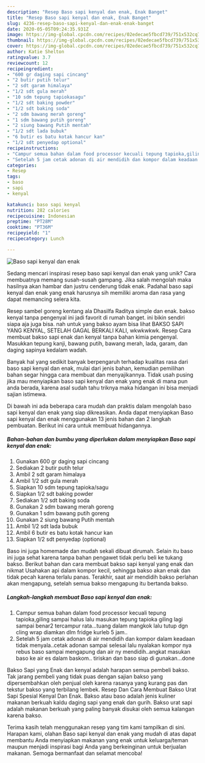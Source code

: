 ```yaml
---
description: "Resep Baso sapi kenyal dan enak, Enak Banget"
title: "Resep Baso sapi kenyal dan enak, Enak Banget"
slug: 4236-resep-baso-sapi-kenyal-dan-enak-enak-banget
date: 2020-05-05T09:24:35.931Z
image: https://img-global.cpcdn.com/recipes/02edecae5fbcd739/751x532cq70/baso-sapi-kenyal-dan-enak-foto-resep-utama.jpg
thumbnail: https://img-global.cpcdn.com/recipes/02edecae5fbcd739/751x532cq70/baso-sapi-kenyal-dan-enak-foto-resep-utama.jpg
cover: https://img-global.cpcdn.com/recipes/02edecae5fbcd739/751x532cq70/baso-sapi-kenyal-dan-enak-foto-resep-utama.jpg
author: Katie Shelton
ratingvalue: 3.7
reviewcount: 12
recipeingredient:
- "600 gr daging sapi cincang"
- "2 butir putih telur"
- "2 sdt garam himalaya"
- "1/2 sdt gula merah"
- "10 sdm tepung tapiokasagu"
- "1/2 sdt baking powder"
- "1/2 sdt baking soda"
- "2 sdm bawang merah goreng"
- "1 sdm bawang putih goreng"
- "2 siung bawang Putih mentah"
- "1/2 sdt lada bubuk"
- "6 butir es batu kotak hancur kan"
- "1/2 sdt penyedap optional"
recipeinstructions:
- "Campur semua bahan dalam food processor kecuali tepung tapioka,giling sampai halus lalu masukan tepung tapioka giling lagi sampai benar2 tercampur rata...tuang dalam mangkok lalu tutup dgn cling wrap diamkan dlm fridge kurleb 5 jam.."
- "Setelah 5 jam cetak adonan di air mendidih dan kompor dalam keadaan tidak menyala..cetak adonan sampai selesai lalu nyalakan kompor nya rebus baso sampai mengapung dan air ny mendidih..angkat masukan baso ke air es dalam baskom.. tiriskan dan baso siap di gunakan...done"
categories:
- Resep
tags:
- baso
- sapi
- kenyal

katakunci: baso sapi kenyal 
nutrition: 282 calories
recipecuisine: Indonesian
preptime: "PT28M"
cooktime: "PT36M"
recipeyield: "1"
recipecategory: Lunch

---
```



![Baso sapi kenyal dan enak](https://img-global.cpcdn.com/recipes/02edecae5fbcd739/751x532cq70/baso-sapi-kenyal-dan-enak-foto-resep-utama.jpg)

Sedang mencari inspirasi resep baso sapi kenyal dan enak yang unik? Cara membuatnya memang susah-susah gampang. Jika salah mengolah maka hasilnya akan hambar dan justru cenderung tidak enak. Padahal baso sapi kenyal dan enak yang enak harusnya sih memiliki aroma dan rasa yang dapat memancing selera kita.

Resep sambel goreng kentang ala Dhasilfa Raditya simple dan enak. bakso kenyal tanpa pengenyal ini jadi favorit di rumah banget. ini bikin sendiri siapa aja juga bisa. nah untuk yang bakso ayam bisa lihat BAKSO SAPI YANG KENYAL, SETELAH GAGAL BERKALI KALI, wkwkwkwk. Resep Cara membuat bakso sapi enak dan kenyal tanpa bahan kimia pengenyal. Masukkan tepung kanji, bawang putih, bawang merah, lada, garam, dan daging sapinya kedalam wadah.

Banyak hal yang sedikit banyak berpengaruh terhadap kualitas rasa dari baso sapi kenyal dan enak, mulai dari jenis bahan, kemudian pemilihan bahan segar hingga cara membuat dan menyajikannya. Tidak usah pusing jika mau menyiapkan baso sapi kenyal dan enak yang enak di mana pun anda berada, karena asal sudah tahu triknya maka hidangan ini bisa menjadi sajian istimewa.


Di bawah ini ada beberapa cara mudah dan praktis dalam mengolah baso sapi kenyal dan enak yang siap dikreasikan. Anda dapat menyiapkan Baso sapi kenyal dan enak menggunakan 13 jenis bahan dan 2 langkah pembuatan. Berikut ini cara untuk membuat hidangannya.

<!--inarticleads1-->

##### Bahan-bahan dan bumbu yang diperlukan dalam menyiapkan Baso sapi kenyal dan enak:

1. Gunakan 600 gr daging sapi cincang
1. Sediakan 2 butir putih telur
1. Ambil 2 sdt garam himalaya
1. Ambil 1/2 sdt gula merah
1. Siapkan 10 sdm tepung tapioka/sagu
1. Siapkan 1/2 sdt baking powder
1. Sediakan 1/2 sdt baking soda
1. Gunakan 2 sdm bawang merah goreng
1. Gunakan 1 sdm bawang putih goreng
1. Gunakan 2 siung bawang Putih mentah
1. Ambil 1/2 sdt lada bubuk
1. Ambil 6 butir es batu kotak hancur kan
1. Siapkan 1/2 sdt penyedap (optional)


Baso ini juga homemade dan mudah sekali dibuat dirumah. Selain itu baso ini juga sehat karena tanpa bahan pengawet tidak perlu beli ke tukang bakso. Berikut bahan dan cara membuat bakso sapi kenyal yang enak dan nikmat Usahakan api dalam kompor kecil, sehingga bakso akan enak dan tidak pecah karena terlalu panas. Terakhir, saat air mendidih bakso perlahan akan mengapung, setelah semua bakso mengapung itu bertanda bakso. 

<!--inarticleads2-->

##### Langkah-langkah membuat Baso sapi kenyal dan enak:

1. Campur semua bahan dalam food processor kecuali tepung tapioka,giling sampai halus lalu masukan tepung tapioka giling lagi sampai benar2 tercampur rata...tuang dalam mangkok lalu tutup dgn cling wrap diamkan dlm fridge kurleb 5 jam..
1. Setelah 5 jam cetak adonan di air mendidih dan kompor dalam keadaan tidak menyala..cetak adonan sampai selesai lalu nyalakan kompor nya rebus baso sampai mengapung dan air ny mendidih..angkat masukan baso ke air es dalam baskom.. tiriskan dan baso siap di gunakan...done


Bakso Sapi yang Enak dan kenyal adalah harapan semua pembeli bakso. Tak jarang pembeli yang tidak puas dengan sajian bakso yang dipersembahkan oleh penjual oleh karena rasanya yang kurang pas dan tekstur bakso yang terbilang lembek. Resep Dan Cara Membuat Bakso Urat Sapi Spesial Kenyal Dan Enak. Bakso atau baso adalah jenis kuliner makanan berkuah kaldu daging sapi yang enak dan gurih. Bakso urat sapi adalah makanan berkuah yang paling banyak disukai oleh semua kalangan karena bakso. 

Terima kasih telah menggunakan resep yang tim kami tampilkan di sini. Harapan kami, olahan Baso sapi kenyal dan enak yang mudah di atas dapat membantu Anda menyiapkan makanan yang enak untuk keluarga/teman maupun menjadi inspirasi bagi Anda yang berkeinginan untuk berjualan makanan. Semoga bermanfaat dan selamat mencoba!
